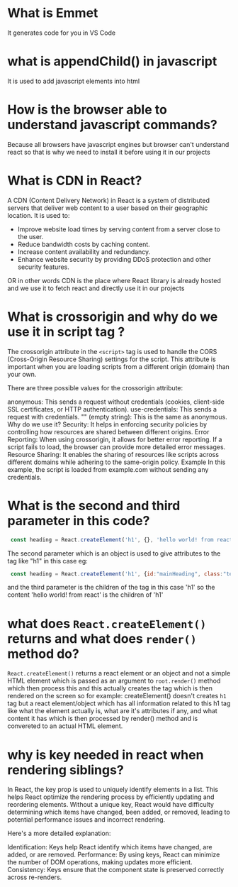 # What is Emmet
It generates code for you in VS Code
# what is appendChild() in javascript
It is used to add javascript elements into html
# How is the browser able to understand javascript commands?
Because all browsers have javascript engines but browser can't understand react so that is why we need to install it before using it in our projects
# What is CDN in React?
A CDN (Content Delivery Network) in React is a system of distributed servers that deliver web content to a user based on their geographic location. It is used to:

- Improve website load times by serving content from a server close to the user.
- Reduce bandwidth costs by caching content.
- Increase content availability and redundancy.
- Enhance website security by providing DDoS protection and other security features.

OR in other words 
CDN is the place where React library is already hosted and we use it to fetch react and directly use it in our projects
# What is crossorigin and why do we use it in script tag ?
The crossorigin attribute in the ```<script>``` tag is used to handle the CORS (Cross-Origin Resource Sharing) settings for the script. This attribute is important when you are loading scripts from a different origin (domain) than your own.

There are three possible values for the crossorigin attribute:

anonymous: This sends a request without credentials (cookies, client-side SSL certificates, or HTTP authentication).
use-credentials: This sends a request with credentials.
"" (empty string): This is the same as anonymous.
Why do we use it?
Security: It helps in enforcing security policies by controlling how resources are shared between different origins.
Error Reporting: When using crossorigin, it allows for better error reporting. If a script fails to load, the browser can provide more detailed error messages.
Resource Sharing: It enables the sharing of resources like scripts across different domains while adhering to the same-origin policy.
Example
In this example, the script is loaded from example.com without sending any credentials.
# What is the second and third parameter in this code? 
```javascript
 const heading = React.createElement('h1', {}, 'hello world! from react');
```
The second parameter which is an object is used to give attributes to the tag like "h1" in this case 
eg: 
```javascript
 const heading = React.createElement('h1', {id:"mainHeading", class:"textColorRed"}, 'hello world! from react');
```
and the third parameter is the children of the tag in this case 'h1' so the content 'hello world! from react' is the children of 'h1'
# what does ```React.createElement()``` returns and what does ```render()``` method do?
```React.createElement()``` returns a react element or an object and not a simple HTML element which is passed as an argument to ```root.render()``` method which then process this and this actually creates the tag which is then rendered on the screen 
so for example: createElement() doesn't creates ```h1``` tag but a react element/object which has all information related to this h1 tag like what the element actually is, what are it's attributes if any, and what content it has which is then processed by render() method and is convereted to an actual HTML element.
# why is key needed in react when rendering siblings?
In React, the key prop is used to uniquely identify elements in a list. This helps React optimize the rendering process by efficiently updating and reordering elements. Without a unique key, React would have difficulty determining which items have changed, been added, or removed, leading to potential performance issues and incorrect rendering.

Here's a more detailed explanation:

Identification: Keys help React identify which items have changed, are added, or are removed.
Performance: By using keys, React can minimize the number of DOM operations, making updates more efficient.
Consistency: Keys ensure that the component state is preserved correctly across re-renders.